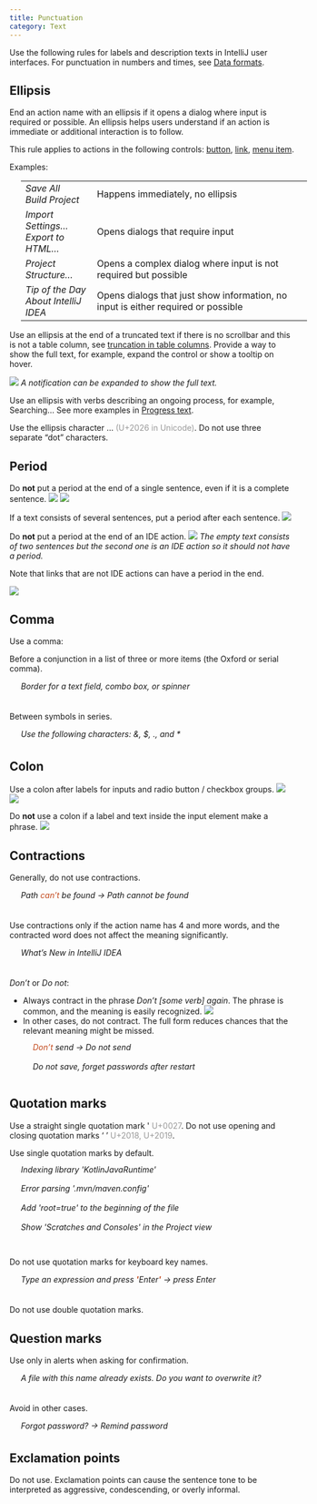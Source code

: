 ```yaml
---
title: Punctuation
category: Text
---
```


Use the following rules for labels and description texts in IntelliJ user interfaces. For punctuation in numbers and times, see [Data formats]({{site.baseurl}}/principles/data_formats).

## Ellipsis
End an action name with an ellipsis if it opens a dialog where input is required or possible. An ellipsis helps users understand if an action is immediate or additional interaction is to follow.

<p class="noanchor">This rule applies to actions in the following controls: <a href="{{site.baseurl}}/controls/button">button</a>, <a href="{{site.baseurl}}/controls/link">link</a>, <a href="{{site.baseurl}}/controls/menu">menu item</a>.</p>

<p class="noanchor">Examples:</p>
<table style="margin-left: 20px">
<col width="25%">
<tr>
    <td>
        <i>Save All</i><br/>
        <i>Build Project</i>
    </td>
    <td>
        Happens immediately, no ellipsis
    </td>
</tr>
<tr>
    <td>
        <i>Import Settings…</i><br/>
        <i>Export to HTML…</i>
    </td>
    <td>
        Opens dialogs that require input
    </td>
</tr>
<tr>
    <td>    
        <i>Project Structure…</i>
    </td>
    <td>
        Opens a complex dialog where input is not required but possible
    </td>
</tr>
<tr>
    <td>
        <i>Tip of the Day</i><br/>
        <i>About IntelliJ IDEA</i>
    </td>
    <td>
        Opens dialogs that just show information, no input is either required or possible
    </td>
</tr>
</table>

Use an ellipsis at the end of a truncated text if there is no scrollbar and this is not a table column, see [truncation in table columns]({{site.baseurl}}/controls/table/#sizes-and-placement). Provide a way to show the full text, for example, expand the control or show a tooltip on hover.

![]({{site.baseurl}}/images/punctuation/2_01_truncated_text.png)
*A notification can be expanded to show the full text.*

Use an ellipsis with verbs describing an ongoing process, for example,  Searching… See more examples in [Progress text]({{site.baseurl}}/controls/progress_text).

Use the ellipsis character … <span style="color: #999999;">(U+2026 in Unicode)</span>. Do not use three separate “dot” characters.


## Period  
Do **not** put a period at the end of a single sentence, even if it is a complete sentence.
![]({{site.baseurl}}/images/punctuation/1_01_no_period_1.png)
![]({{site.baseurl}}/images/punctuation/1_01_no_period_2.png)

If a text consists of several sentences, put a period after each sentence.
![]({{site.baseurl}}/images/punctuation/1_02_periods_several_sentences.png)

Do **not** put a period at the end of an IDE action.
![]({{site.baseurl}}/images/punctuation/1_03_periods_action.png)
*The empty text consists of two sentences but the second one is an IDE action so it should not have a period.*

<p class="noanchor">Note that links that are not IDE actions can have a period in the end.</p>

![]({{site.baseurl}}/images/punctuation/1_04_period_navigation_link.png)


## Comma  
<p class="noanchor">Use a comma:</p>

Before a conjunction in a list of three or more items (the Oxford or serial comma).
<p class="noanchor" style="margin: 0 0 36px 20px;"><i>Border for a text field, combo box, or spinner</i></p>

Between symbols in series.
<p class="noanchor" style="margin: 0 0 36px 20px;"><i>Use the following characters: &, $, ., and *</i></p>



## Colon
Use a colon after labels for inputs and radio button / checkbox groups.
![]({{site.baseurl}}/images/input_field/label_noun.png)
![]({{site.baseurl}}/images/radiobutton/radio_example.png)

Do **not** use a colon if a label and text inside the input element make a phrase.
![]({{site.baseurl}}/images/input_field/label_sentence.png)


## Contractions
Generally, do not use contractions.
<p class="noanchor" style="margin: 0 0 36px 20px;">
<i>Path <span style="color: #C3481B;">can’t</span> be found → Path cannot be found</i>
</p>

Use contractions only if the action name has 4 and more words, and the contracted word does not affect the meaning significantly.
<p class="noanchor" style="margin: 0 0 36px 20px;">
<i>What’s New in IntelliJ IDEA</i>
</p>

*Don’t* or *Do not*:
* Always contract in the phrase *Don’t [some verb] again*. The phrase is common, and the meaning is easily recognized.
  ![]({{site.baseurl}}/images/punctuation/3_01_dont_ask_again.png)
* In other cases, do not contract. The full form reduces chances that the relevant meaning might be missed.
<p class="noanchor" style="margin: -10px 0 36px 41px; line-height: 240%;">
<i><span style="color: #C3481B;">Don’t</span> send → Do not send</i><br/>
<i>Do not save, forget passwords after restart</i>
</p>


## Quotation marks
<aside class="note sideblock _visible">Use a straight single quotation mark ' <span style="color: #999999;">U+0027</span>. Do not use opening and closing quotation marks ‘ ’ <span style="color: #999999;">U+2018, U+2019</span>.</aside>

Use single quotation marks by default.
<p class="noanchor" style="margin: -10px 0 36px 20px; line-height: 240%;">
<i>Indexing library 'KotlinJavaRuntime'<br/>
Error parsing '.mvn/maven.config'<br/>
Add 'root=true' to the beginning of the file<br/>
Show 'Scratches and Consoles' in the Project view</i>
</p>

Do not use quotation marks for keyboard key names.
<p class="noanchor" style="margin: 0 0 36px 20px;">
<i>Type an expression and press <span style="color: #C3481B;"><b>'</b></span>Enter<span style="color: #C3481B;"><b>'</b></span> → press Enter</i>
</p>

Do not use double quotation marks.


## Question marks
Use only in alerts when asking for confirmation.
<p class="noanchor" style="margin: 0 0 36px 20px;">
<i>A file with this name already exists. Do you want to overwrite it?</i>
</p>

Avoid in other cases.
<p class="noanchor" style="margin: 0 0 36px 20px;">
<i>Forgot password? → Remind password</i>
</p>


## Exclamation points
Do not use. Exclamation points can cause the sentence tone to be interpreted as aggressive, condescending, or overly informal.
